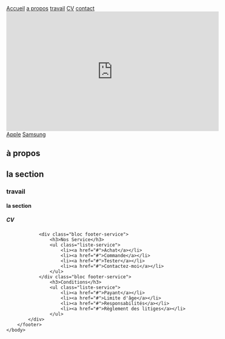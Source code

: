 <!Doctype html>
<html>
    <head>
        <meta charset="utf-8">
        <title>Mon Menu</title>
        <link rel="stylesheet" href="menu1.css">
    </head>
    <body>
        <nav>
            <a href="">Accueil</a>
            <a href="">a propos</a>
            <a href="">travail</a>
            <a href="">CV</a>
            <a href="">contact</a>
        </nav>
        <iframe width="560" height="315" src="https://www.youtube.com/embed/4Redgb4G4bQ?si=p9YqTrC_JJq0L9Ku" title="YouTube video player" frameborder="0" allow="accelerometer; autoplay; clipboard-write; encrypted-media; gyroscope; picture-in-picture; web-share" referrerpolicy="strict-origin-when-cross-origin" allowfullscreen></iframe>
        <section>
            <a href="https://www.apple.com/sn/">Apple</a>
            <a href="https://www.samsung.com/africa_fr/">Samsung</a>
            <h1>à propos</h1>
            <h2>la section</h2>
            <h3>travail</h3>
            <h4>la section</h4>
            <h5>CV</h5>
        </section>
        <footer>
            <div class="contenu-footer">

                <div class="bloc footer-service">
                    <h3>Nos Service</h3>
                    <ul class="liste-service">
                        <li><a href="#">Achat</a></li>
                        <li><a href="#">Commande</a></li>
                        <li><a href="#">Tester</a></li>
                        <li><a href="#">Contactez-moi</a></li>
                    </ul>
                </div class="bloc footer-service">
                    <h3>Conditions</h3>
                    <ul class="liste-service">
                        <li><a href="#">Payant</a></li>
                        <li><a href="#">Limite d'âge</a></li>
                        <li><a href="#">Responsabilités</a></li>
                        <li><a href="#">Règlement des litiges</a></li>
                    </ul>
            </div>
        </footer>
    </body>
</html>
